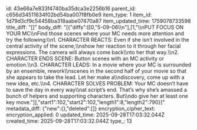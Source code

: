 id: 43e66a7e833f4740ba35dca3e2256b16
parent_id: c656d34511634f02bd54ba007f8fb0e9
item_type: 1
item_id: 1d79d3cf9c54458ba318aabe07470a87
item_updated_time: 1759078733598
title_diff: "[]"
body_diff: "[{\"diffs\":[[0,\"5-09-06\\\n\"],[1,\"\\\nPUT FOCUS ON YOUR MC\\\nFind those scenes where your MC needs more attention and try the following:\\\n1. CHARACTER REACTS: Even if she isn’t involved in the central activity of the scene,\\\nshow her reaction to it through her facial expressions. The camera will always come back\\\nto her that way.\\\n2. CHARACTER ENDS SCENE: Button scenes with an MC activity or emotion.\\\n3. CHARACTER LEADS: In a movie where your MC is surrounded by an ensemble, rework\\\nscenes in the second half of your movie so that she appears to take the lead. Let her make a\\\ndiscovery, come up with a new idea, etc.\\\n4. CHARACTER SOLVES PROBLEM: Your MC doesn’t have to save the day in every way\\\nat script’s end. That’s why she’s amassed a bunch of helpers and supporting characters. But\\\ndo give her at least one key move.\"]],\"start1\":102,\"start2\":102,\"length1\":8,\"length2\":790}]"
metadata_diff: {"new":{},"deleted":[]}
encryption_cipher_text: 
encryption_applied: 0
updated_time: 2025-09-28T17:03:32.044Z
created_time: 2025-09-28T17:03:32.044Z
type_: 13